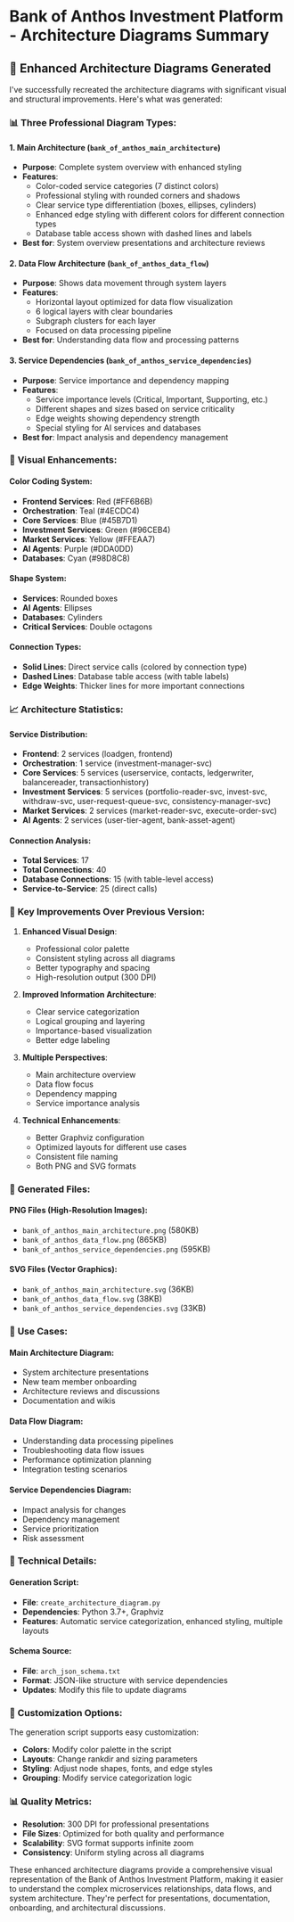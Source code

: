 # Bank of Anthos Investment Platform - Architecture Diagrams Summary

## 🎨 Enhanced Architecture Diagrams Generated

I've successfully recreated the architecture diagrams with significant visual and structural improvements. Here's what was generated:

### 📊 **Three Professional Diagram Types:**

#### 1. **Main Architecture** (`bank_of_anthos_main_architecture`)
- **Purpose**: Complete system overview with enhanced styling
- **Features**:
  - Color-coded service categories (7 distinct colors)
  - Professional styling with rounded corners and shadows
  - Clear service type differentiation (boxes, ellipses, cylinders)
  - Enhanced edge styling with different colors for different connection types
  - Database table access shown with dashed lines and labels
- **Best for**: System overview presentations and architecture reviews

#### 2. **Data Flow Architecture** (`bank_of_anthos_data_flow`)
- **Purpose**: Shows data movement through system layers
- **Features**:
  - Horizontal layout optimized for data flow visualization
  - 6 logical layers with clear boundaries
  - Subgraph clusters for each layer
  - Focused on data processing pipeline
- **Best for**: Understanding data flow and processing patterns

#### 3. **Service Dependencies** (`bank_of_anthos_service_dependencies`)
- **Purpose**: Service importance and dependency mapping
- **Features**:
  - Service importance levels (Critical, Important, Supporting, etc.)
  - Different shapes and sizes based on service criticality
  - Edge weights showing dependency strength
  - Special styling for AI services and databases
- **Best for**: Impact analysis and dependency management

### 🎨 **Visual Enhancements:**

#### **Color Coding System:**
- **Frontend Services**: Red (#FF6B6B)
- **Orchestration**: Teal (#4ECDC4)
- **Core Services**: Blue (#45B7D1)
- **Investment Services**: Green (#96CEB4)
- **Market Services**: Yellow (#FFEAA7)
- **AI Agents**: Purple (#DDA0DD)
- **Databases**: Cyan (#98D8C8)

#### **Shape System:**
- **Services**: Rounded boxes
- **AI Agents**: Ellipses
- **Databases**: Cylinders
- **Critical Services**: Double octagons

#### **Connection Types:**
- **Solid Lines**: Direct service calls (colored by connection type)
- **Dashed Lines**: Database table access (with table labels)
- **Edge Weights**: Thicker lines for more important connections

### 📈 **Architecture Statistics:**

#### **Service Distribution:**
- **Frontend**: 2 services (loadgen, frontend)
- **Orchestration**: 1 service (investment-manager-svc)
- **Core Services**: 5 services (userservice, contacts, ledgerwriter, balancereader, transactionhistory)
- **Investment Services**: 5 services (portfolio-reader-svc, invest-svc, withdraw-svc, user-request-queue-svc, consistency-manager-svc)
- **Market Services**: 2 services (market-reader-svc, execute-order-svc)
- **AI Agents**: 2 services (user-tier-agent, bank-asset-agent)

#### **Connection Analysis:**
- **Total Services**: 17
- **Total Connections**: 40
- **Database Connections**: 15 (with table-level access)
- **Service-to-Service**: 25 (direct calls)

### 🚀 **Key Improvements Over Previous Version:**

1. **Enhanced Visual Design**:
   - Professional color palette
   - Consistent styling across all diagrams
   - Better typography and spacing
   - High-resolution output (300 DPI)

2. **Improved Information Architecture**:
   - Clear service categorization
   - Logical grouping and layering
   - Importance-based visualization
   - Better edge labeling

3. **Multiple Perspectives**:
   - Main architecture overview
   - Data flow focus
   - Dependency mapping
   - Service importance analysis

4. **Technical Enhancements**:
   - Better Graphviz configuration
   - Optimized layouts for different use cases
   - Consistent file naming
   - Both PNG and SVG formats

### 📁 **Generated Files:**

#### **PNG Files (High-Resolution Images):**
- `bank_of_anthos_main_architecture.png` (580KB)
- `bank_of_anthos_data_flow.png` (865KB)
- `bank_of_anthos_service_dependencies.png` (595KB)

#### **SVG Files (Vector Graphics):**
- `bank_of_anthos_main_architecture.svg` (36KB)
- `bank_of_anthos_data_flow.svg` (38KB)
- `bank_of_anthos_service_dependencies.svg` (33KB)

### 🎯 **Use Cases:**

#### **Main Architecture Diagram:**
- System architecture presentations
- New team member onboarding
- Architecture reviews and discussions
- Documentation and wikis

#### **Data Flow Diagram:**
- Understanding data processing pipelines
- Troubleshooting data flow issues
- Performance optimization planning
- Integration testing scenarios

#### **Service Dependencies Diagram:**
- Impact analysis for changes
- Dependency management
- Service prioritization
- Risk assessment

### 🔧 **Technical Details:**

#### **Generation Script:**
- **File**: `create_architecture_diagram.py`
- **Dependencies**: Python 3.7+, Graphviz
- **Features**: Automatic service categorization, enhanced styling, multiple layouts

#### **Schema Source:**
- **File**: `arch_json_schema.txt`
- **Format**: JSON-like structure with service dependencies
- **Updates**: Modify this file to update diagrams

### 🎨 **Customization Options:**

The generation script supports easy customization:
- **Colors**: Modify color palette in the script
- **Layouts**: Change rankdir and sizing parameters
- **Styling**: Adjust node shapes, fonts, and edge styles
- **Grouping**: Modify service categorization logic

### 📊 **Quality Metrics:**

- **Resolution**: 300 DPI for professional presentations
- **File Sizes**: Optimized for both quality and performance
- **Scalability**: SVG format supports infinite zoom
- **Consistency**: Uniform styling across all diagrams

These enhanced architecture diagrams provide a comprehensive visual representation of the Bank of Anthos Investment Platform, making it easier to understand the complex microservices relationships, data flows, and system architecture. They're perfect for presentations, documentation, onboarding, and architectural discussions.
